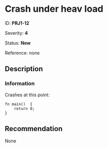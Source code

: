 # Crash under heav load

ID: __PRJ1-12__

Severity: __4__

Status: __New__

Reference: none

## Description

### Information

Crashes at this point:

```
fn main()  {
    return 0;
}
```

## Recommendation

None